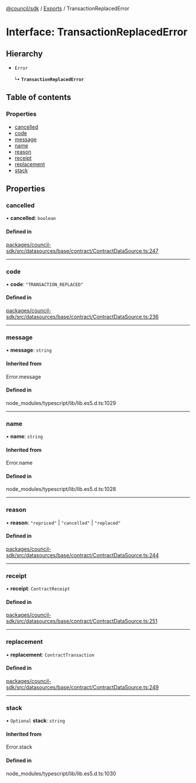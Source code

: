 [@council/sdk](../README.md) / [Exports](../modules.md) / TransactionReplacedError

# Interface: TransactionReplacedError

## Hierarchy

- `Error`

  ↳ **`TransactionReplacedError`**

## Table of contents

### Properties

- [cancelled](TransactionReplacedError.md#cancelled)
- [code](TransactionReplacedError.md#code)
- [message](TransactionReplacedError.md#message)
- [name](TransactionReplacedError.md#name)
- [reason](TransactionReplacedError.md#reason)
- [receipt](TransactionReplacedError.md#receipt)
- [replacement](TransactionReplacedError.md#replacement)
- [stack](TransactionReplacedError.md#stack)

## Properties

### cancelled

• **cancelled**: `boolean`

#### Defined in

[packages/council-sdk/src/datasources/base/contract/ContractDataSource.ts:247](https://github.com/delvtech/council-monorepo/blob/c29492c/packages/council-sdk/src/datasources/base/contract/ContractDataSource.ts#L247)

___

### code

• **code**: ``"TRANSACTION_REPLACED"``

#### Defined in

[packages/council-sdk/src/datasources/base/contract/ContractDataSource.ts:236](https://github.com/delvtech/council-monorepo/blob/c29492c/packages/council-sdk/src/datasources/base/contract/ContractDataSource.ts#L236)

___

### message

• **message**: `string`

#### Inherited from

Error.message

#### Defined in

node_modules/typescript/lib/lib.es5.d.ts:1029

___

### name

• **name**: `string`

#### Inherited from

Error.name

#### Defined in

node_modules/typescript/lib/lib.es5.d.ts:1028

___

### reason

• **reason**: ``"repriced"`` \| ``"cancelled"`` \| ``"replaced"``

#### Defined in

[packages/council-sdk/src/datasources/base/contract/ContractDataSource.ts:244](https://github.com/delvtech/council-monorepo/blob/c29492c/packages/council-sdk/src/datasources/base/contract/ContractDataSource.ts#L244)

___

### receipt

• **receipt**: `ContractReceipt`

#### Defined in

[packages/council-sdk/src/datasources/base/contract/ContractDataSource.ts:251](https://github.com/delvtech/council-monorepo/blob/c29492c/packages/council-sdk/src/datasources/base/contract/ContractDataSource.ts#L251)

___

### replacement

• **replacement**: `ContractTransaction`

#### Defined in

[packages/council-sdk/src/datasources/base/contract/ContractDataSource.ts:249](https://github.com/delvtech/council-monorepo/blob/c29492c/packages/council-sdk/src/datasources/base/contract/ContractDataSource.ts#L249)

___

### stack

• `Optional` **stack**: `string`

#### Inherited from

Error.stack

#### Defined in

node_modules/typescript/lib/lib.es5.d.ts:1030

